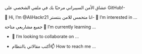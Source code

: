  عشاق الأمن السيبراني مرحبًا بك في ملفي الشخصي على GitHub!-

 👋 Hi, I’m @AliHackr21  انا متحمس للامن بنتستر- 👀 I’m interested in ...

 جميع مشاريعي متاحة 🌱 I’m currently learning ...

- 💞️ I’m looking to collaborate on ...

-  أكتب مقالاتي باانتظام📫 How to reach me ...


<!---
AliHackr21/AliHackr21 is a ✨ special ✨ repository because its `README.md` (this file) appears on your GitHub profile.
You can click the Preview link to take a look at your changes.
--->
